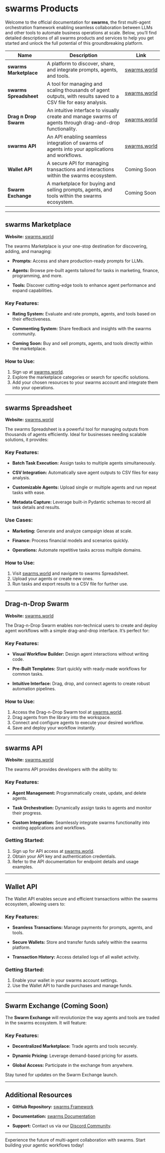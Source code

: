 # swarms Products

Welcome to the official documentation for **swarms**, the first multi-agent orchestration framework enabling seamless collaboration between LLMs and other tools to automate business operations at scale. Below, you’ll find detailed descriptions of all swarms products and services to help you get started and unlock the full potential of this groundbreaking platform.

| **Name**               | **Description**                                                                                                 | **Link**                             |
| ---------------------- | --------------------------------------------------------------------------------------------------------------- | ------------------------------------ |
| **swarms Marketplace** | A platform to discover, share, and integrate prompts, agents, and tools.                                        | [swarms.world](https://swarms.world) |
| **swarms Spreadsheet** | A tool for managing and scaling thousands of agent outputs, with results saved to a CSV file for easy analysis. | [swarms.world](https://swarms.world) |
| **Drag n Drop Swarm**  | An intuitive interface to visually create and manage swarms of agents through drag-and-drop functionality.      | [swarms.world](https://swarms.world) |
| **swarms API**         | An API enabling seamless integration of swarms of agents into your applications and workflows.                  | [swarms.world](https://swarms.world) |
| **Wallet API**         | A secure API for managing transactions and interactions within the swarms ecosystem.                            | Coming Soon                          |
| **Swarm Exchange**     | A marketplace for buying and selling prompts, agents, and tools within the swarms ecosystem.                    | Coming Soon                          |

---

## swarms Marketplace

**Website:** [swarms.world](https://swarms.world)

The swarms Marketplace is your one-stop destination for discovering, adding, and managing:

- **Prompts:** Access and share production-ready prompts for LLMs.

- **Agents:** Browse pre-built agents tailored for tasks in marketing, finance,
  programming, and more.
- **Tools:** Discover cutting-edge tools to enhance agent performance and expand
  capabilities.

### Key Features:

- **Rating System:** Evaluate and rate prompts, agents, and tools based on their
  effectiveness.
- **Commenting System:** Share feedback and insights with the swarms community.

- **Coming Soon:** Buy and sell prompts, agents, and tools directly within the
  marketplace.

### How to Use:

1. Sign up at [swarms.world](https://swarms.world).
2. Explore the marketplace categories or search for specific solutions.
3. Add your chosen resources to your swarms account and integrate them into your operations.

---

## swarms Spreadsheet

**Website:** [swarms.world](https://swarms.world)

The swarms Spreadsheet is a powerful tool for managing outputs from thousands of agents efficiently. Ideal for businesses needing scalable solutions, it provides:

### Key Features:

- **Batch Task Execution:** Assign tasks to multiple agents simultaneously.

- **CSV Integration:** Automatically save agent outputs to CSV files for easy analysis.

- **Customizable Agents:** Upload single or multiple agents and run repeat tasks with
  ease.
- **Metadata Capture:** Leverage built-in Pydantic schemas to record all task details
  and results.

### Use Cases:

- **Marketing:** Generate and analyze campaign ideas at scale.

- **Finance:** Process financial models and scenarios quickly.

- **Operations:** Automate repetitive tasks across multiple domains.

### How to Use:

1. Visit [swarms.world](https://swarms.world) and navigate to swarms Spreadsheet.
2. Upload your agents or create new ones.
3. Run tasks and export results to a CSV file for further use.

---

## Drag-n-Drop Swarm

**Website:** [swarms.world](https://swarms.world)

The Drag-n-Drop Swarm enables non-technical users to create and deploy agent workflows with a simple drag-and-drop interface. It’s perfect for:

### Key Features:

- **Visual Workflow Builder:** Design agent interactions without writing code.

- **Pre-Built Templates:** Start quickly with ready-made workflows for common tasks.

- **Intuitive Interface:** Drag, drop, and connect agents to create robust automation
  pipelines.

### How to Use:

1. Access the Drag-n-Drop Swarm tool at [swarms.world](https://swarms.world).
2. Drag agents from the library into the workspace.
3. Connect and configure agents to execute your desired workflow.
4. Save and deploy your workflow instantly.

---

## swarms API

**Website:** [swarms.world](https://swarms.world)

The swarms API provides developers with the ability to:

### Key Features:

- **Agent Management:** Programmatically create, update, and delete agents.

- **Task Orchestration:** Dynamically assign tasks to agents and monitor their progress.

- **Custom Integration:** Seamlessly integrate swarms functionality into existing
  applications and workflows.

### Getting Started:

1. Sign up for API access at [swarms.world](https://swarms.world).
2. Obtain your API key and authentication credentials.
3. Refer to the API documentation for endpoint details and usage examples.

---

## Wallet API

The Wallet API enables secure and efficient transactions within the swarms ecosystem, allowing users to:

### Key Features:

- **Seamless Transactions:** Manage payments for prompts, agents, and tools.

- **Secure Wallets:** Store and transfer funds safely within the swarms platform.

- **Transaction History:** Access detailed logs of all wallet activity.

### Getting Started:

1. Enable your wallet in your swarms account settings.
2. Use the Wallet API to handle purchases and manage funds.

---

## Swarm Exchange (Coming Soon)

The **Swarm Exchange** will revolutionize the way agents and tools are traded in the swarms ecosystem. It will feature:

### Key Features:

- **Decentralized Marketplace:** Trade agents and tools securely.

- **Dynamic Pricing:** Leverage demand-based pricing for assets.

- **Global Access:** Participate in the exchange from anywhere.

Stay tuned for updates on the Swarm Exchange launch.

---

## Additional Resources

- **GitHub Repository:** [swarms Framework](https://github.com/kyegomez/swarms)

- **Documentation:** [swarms Documentation](https://docs.swarms.world)

- **Support:** Contact us via our [Discord Community](https://discord.gg/swarms).

---

Experience the future of multi-agent collaboration with swarms. Start building your agentic workflows today!
